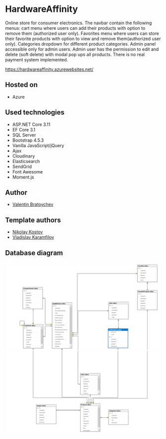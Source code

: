# HardwareAffinity
Online store for consumer electronics. The navbar contain the following menus: cart menu where users can add their products with option to remove them (authorized user only). Favorites menu where users can store their favorite products with option to view and remove them(authorized user only). Categories dropdown for different product categories. Admin panel accessible only for admin users. Admin user has the permission to edit and delete (soft delete) with modal pop ups all products. There is no real payment system implemented. 

https://hardwareaffinity.azurewebsites.net/

## Hosted on

* Azure

## Used technologies

* ASP.NET Core 3.11
* EF Core 3.1
* SQL Server
* Bootstrap 4.5.3
* Vanilla JavaScript/jQuery
* Ajax
* Cloudinary
* Elasticsearch
* SendGrid
* Font Awesome
* Moment.js

## Author

- [Valentin Bratoychev](https://github.com/vib1336)

## Template authors

- [Nikolay Kostov](https://github.com/NikolayIT)
- [Vladislav Karamfilov](https://github.com/vladislav-karamfilov)

## Database diagram

![Database diagram](/images/diagram1.PNG)
![Database diagram](/images/diagram2.PNG)